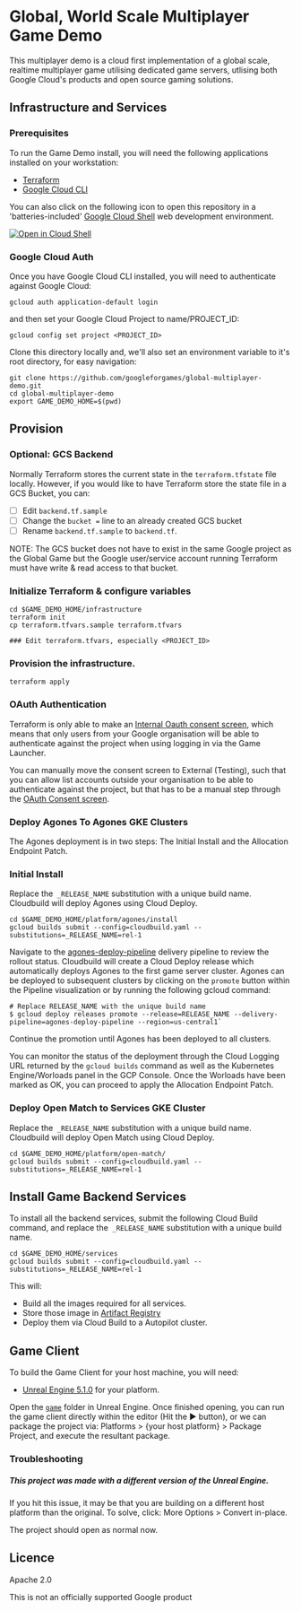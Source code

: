 # Global, World Scale Multiplayer Game Demo

This multiplayer demo is a cloud first implementation of a global scale, realtime multiplayer game utilising
dedicated game servers, utlising both Google Cloud's products and open source gaming solutions.

## Infrastructure and Services

### Prerequisites

To run the Game Demo install, you will need the following applications installed on your workstation:

* [Terraform](https://developer.hashicorp.com/terraform/tutorials/aws-get-started/install-cli)
* [Google Cloud CLI](https://cloud.google.com/sdk/docs/install)

You can also click on the following icon to open this repository in a 'batteries-included' [Google Cloud Shell](https://cloud.google.com/shell) web development environment.

[![Open in Cloud Shell](https://gstatic.com/cloudssh/images/open-btn.svg)](https://ssh.cloud.google.com/cloudshell/editor?cloudshell_git_repo=https%3A%2F%2Fgithub.com%2Fgoogleforgames%2Fglobal-multiplayer-demo.git&cloudshell_git_branch=main&cloudshell_open_in_editor=README.md&cloudshell_workspace=.)

### Google Cloud Auth

Once you have Google Cloud CLI installed, you will need to authenticate against Google Cloud:

```shell
gcloud auth application-default login
```

and then set your Google Cloud Project to name/PROJECT_ID:

```shell
gcloud config set project <PROJECT_ID>
```

Clone this directory locally and, we'll also set an environment variable to it's root directory, for easy navigation:

```shell
git clone https://github.com/googleforgames/global-multiplayer-demo.git
cd global-multiplayer-demo
export GAME_DEMO_HOME=$(pwd)
```

## Provision

### Optional: GCS Backend

Normally Terraform stores the current state in the `terraform.tfstate` file locally. However, if you would like to have Terraform store the state file in a GCS Bucket, you can:

- [ ] Edit `backend.tf.sample`
- [ ] Change the `bucket =` line to an already created GCS bucket
- [ ] Rename `backend.tf.sample` to `backend.tf`.

NOTE: The GCS bucket does not have to exist in the same Google project as the Global Game but the Google user/service account running Terraform must have write & read access to that bucket.

### Initialize Terraform & configure variables

```shell
cd $GAME_DEMO_HOME/infrastructure
terraform init
cp terraform.tfvars.sample terraform.tfvars

### Edit terraform.tfvars, especially <PROJECT_ID>
```

### Provision the infrastructure.

```shell
terraform apply
```

### OAuth Authentication

Terraform is only able to make an [Internal Oauth consent screen](https://support.google.com/cloud/answer/10311615),
which means that only users from your Google organisation will be able to authenticate against the project when 
using logging in via the Game Launcher.

You can manually move the consent screen to External (Testing), such that you can allow list accounts outside your 
organisation to be able to authenticate against the project, but that has to be a manual step through the
[OAuth Consent screen](https://console.cloud.google.com/apis/credentials/consent).

### Deploy Agones To Agones GKE Clusters

The Agones deployment is in two steps: The Initial Install and the Allocation Endpoint Patch.


### Initial Install
Replace the` _RELEASE_NAME` substitution with a unique build name. Cloudbuild will deploy Agones using Cloud Deploy.

```shell
cd $GAME_DEMO_HOME/platform/agones/install
gcloud builds submit --config=cloudbuild.yaml --substitutions=_RELEASE_NAME=rel-1
```

Navigate to the [agones-deploy-pipeline](https://console.cloud.google.com/deploy/delivery-pipelines/us-central1/agones-deploy-pipeline) delivery pipeline to review the rollout status. Cloudbuild will create a Cloud Deploy release which automatically deploys Agones to the first game server cluster. Agones can be deployed to subsequent clusters by clicking on the `promote` button within the Pipeline visualization or by running the following gcloud command:

```shell
# Replace RELEASE_NAME with the unique build name
$ gcloud deploy releases promote --release=RELEASE_NAME --delivery-pipeline=agones-deploy-pipeline --region=us-central1`
```

Continue the promotion until Agones has been deployed to all clusters. 

You can monitor the status of the deployment through the Cloud Logging URL returned by the `gcloud builds` command as well as the Kubernetes Engine/Worloads panel in the GCP Console. Once the Worloads have been marked as OK, you can proceed to apply the Allocation Endpoint Patch.

### Deploy Open Match to Services GKE Cluster

Replace the` _RELEASE_NAME` substitution with a unique build name. Cloudbuild will deploy Open Match using Cloud Deploy.

```shell
cd $GAME_DEMO_HOME/platform/open-match/
gcloud builds submit --config=cloudbuild.yaml --substitutions=_RELEASE_NAME=rel-1
```

## Install Game Backend Services

To install all the backend services, submit the following Cloud Build command, and replace the` _RELEASE_NAME` 
substitution with a unique build name.

```shell
cd $GAME_DEMO_HOME/services
gcloud builds submit --config=cloudbuild.yaml --substitutions=_RELEASE_NAME=rel-1
```

This will:

* Build all the images required for all services.
* Store those image in [Artifact Registry](https://cloud.google.com/artifact-registry)
* Deploy them via Cloud Build to a Autopilot cluster.

## Game Client

To build the Game Client for your host machine, you will need:

* [Unreal Engine 5.1.0](https://www.unrealengine.com/en-US/download) for your platform.

Open the [`game`](./game) folder in Unreal Engine. Once finished opening, you can run the game client directly within 
the editor (Hit the ▶️ button), or we can package the project via: Platforms > {your host platform} > Package Project,
and execute the resultant package.

### Troubleshooting

##### This project was made with a different version of the Unreal Engine.

If you hit this issue, it may be that you are building on a different host platform than the original. To solve, 
click: More Options > Convert in-place.

The project should open as normal now.

## Licence

Apache 2.0

This is not an officially supported Google product
